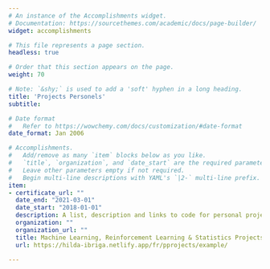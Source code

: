 ```yaml
---
# An instance of the Accomplishments widget.
# Documentation: https://sourcethemes.com/academic/docs/page-builder/
widget: accomplishments

# This file represents a page section.
headless: true

# Order that this section appears on the page.
weight: 70

# Note: `&shy;` is used to add a 'soft' hyphen in a long heading.
title: 'Projects Personels'
subtitle:

# Date format
#   Refer to https://wowchemy.com/docs/customization/#date-format
date_format: Jan 2006

# Accomplishments.
#   Add/remove as many `item` blocks below as you like.
#   `title`, `organization`, and `date_start` are the required parameters.
#   Leave other parameters empty if not required.
#   Begin multi-line descriptions with YAML's `|2-` multi-line prefix.
item:
- certificate_url: ""
  date_end: "2021-03-01"
  date_start: "2018-01-01"
  description: A list, description and links to code for personal projects I worked on in Machine Learning, Reinforcement Learning and Statistics.
  organization: ""
  organization_url: ""
  title: Machine Learning, Reinforcement Learning & Statistics Projects
  url: https://hilda-ibriga.netlify.app/fr/pprojects/example/  
  
---
```

